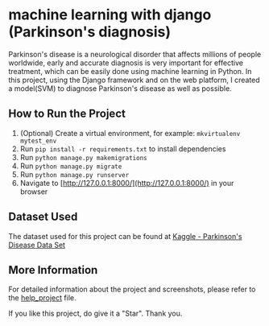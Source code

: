 # machine learning with django (Parkinson's diagnosis)
Parkinson's disease is a neurological disorder that affects millions of people worldwide, early and accurate diagnosis is very important for effective treatment, which can be easily done using machine learning in Python.
In this project, using the Django framework and on the web platform, I created a model(SVM) to diagnose Parkinson's disease as well as possible.


## How to Run the Project

1. (Optional) Create a virtual environment, for example: `mkvirtualenv mytest_env`
2. Run `pip install -r requirements.txt` to install dependencies
3. Run `python manage.py makemigrations`
4. Run `python manage.py migrate`
5. Run `python manage.py runserver`
6. Navigate to [http://127.0.0.1:8000/](http://127.0.0.1:8000/) in your browser

## Dataset Used

The dataset used for this project can be found at [Kaggle - Parkinson's Disease Data Set](https://www.kaggle.com/datasets/vikasukani/parkinsons-disease-data-set)

## More Information

For detailed information about the project and screenshots, please refer to the [help_project](help_project.pdf) file.

If you like this project, do give it a "Star". Thank you.
